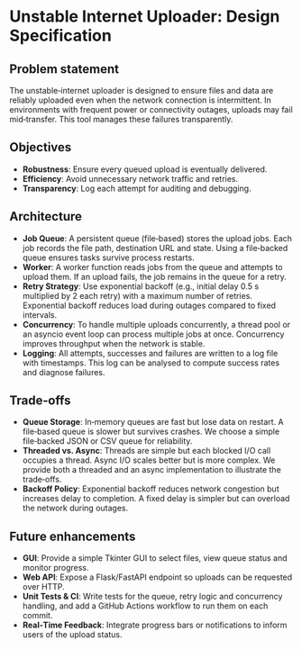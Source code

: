 # Unstable Internet Uploader: Design Specification

## Problem statement
The unstable‑internet uploader is designed to ensure files and data are reliably uploaded even when the network connection is intermittent. In environments with frequent power or connectivity outages, uploads may fail mid‑transfer. This tool manages these failures transparently.

## Objectives
- **Robustness**: Ensure every queued upload is eventually delivered.
- **Efficiency**: Avoid unnecessary network traffic and retries.
- **Transparency**: Log each attempt for auditing and debugging.

## Architecture
- **Job Queue**: A persistent queue (file‑based) stores the upload jobs. Each job records the file path, destination URL and state. Using a file‑backed queue ensures tasks survive process restarts.
- **Worker**: A worker function reads jobs from the queue and attempts to upload them. If an upload fails, the job remains in the queue for a retry.
- **Retry Strategy**: Use exponential backoff (e.g., initial delay 0.5 s multiplied by 2 each retry) with a maximum number of retries. Exponential backoff reduces load during outages compared to fixed intervals.
- **Concurrency**: To handle multiple uploads concurrently, a thread pool or an asyncio event loop can process multiple jobs at once. Concurrency improves throughput when the network is stable.
- **Logging**: All attempts, successes and failures are written to a log file with timestamps. This log can be analysed to compute success rates and diagnose failures.

## Trade‑offs
- **Queue Storage**: In‑memory queues are fast but lose data on restart. A file‑based queue is slower but survives crashes. We choose a simple file‑backed JSON or CSV queue for reliability.
- **Threaded vs. Async**: Threads are simple but each blocked I/O call occupies a thread. Async I/O scales better but is more complex. We provide both a threaded and an async implementation to illustrate the trade‑offs.
- **Backoff Policy**: Exponential backoff reduces network congestion but increases delay to completion. A fixed delay is simpler but can overload the network during outages.

## Future enhancements
- **GUI**: Provide a simple Tkinter GUI to select files, view queue status and monitor progress.
- **Web API**: Expose a Flask/FastAPI endpoint so uploads can be requested over HTTP.
- **Unit Tests & CI**: Write tests for the queue, retry logic and concurrency handling, and add a GitHub Actions workflow to run them on each commit.
- **Real‑Time Feedback**: Integrate progress bars or notifications to inform users of the upload status.
